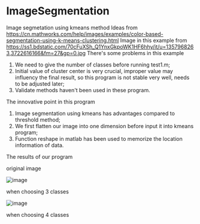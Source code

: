 # ImageSegmentation
Image segmetation using kmeans method
Ideas from
https://cn.mathworks.com/help/images/examples/color-based-segmentation-using-k-means-clustering.html
Image in this example from 
https://ss1.bdstatic.com/70cFuXSh_Q1YnxGkpoWK1HF6hhy/it/u=1357968263,3722616166&fm=27&gp=0.jpg
There's some problems in this example
1. We need to give the number of classes before running test1.m;
2. Initial value of cluster center is very crucial, improper value may influency the final result, so this program is not stable very well, needs to be adjusted later;
3. Validate methods haven't been used in these program.

The innovative point in this program
1. Image segmentation using kmeans has advantages compared to threshold method;
2. We first flatten our image into one dimension before input it into kmeans program;
3. Function reshape in matlab has been used to memorize the location information of data.

The results of our program

original image

![image](https://github.com/sunt16/ImageSegmentation/blob/master/pic.jpg)

when choosing 3 classes


![image](https://github.com/sunt16/ImageSegmentation/blob/master/picture/pic1.jpg)

when choosing 4 classes

